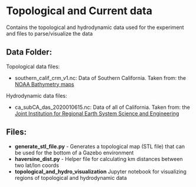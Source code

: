 # Topological and Current data

Contains the topological and hydrodynamic data used for the experiment and files to parse/visualize the data

## Data Folder:

Topological data files:

- southern_calif_crm_v1.nc: Data of Southern California. Taken from: the [NOAA Bathymetry maps](https://maps.ngdc.noaa.gov/viewers/bathymetry/?layers=dem)

Hydrodynamic data files:

- ca_subCA_das_2020010615.nc: Data of all of California. Taken from: the [Joint Institution for Regional Earth System Science and Engineering](https://www.sccoos.org/data/roms-3km/)

## Files:
 - **generate_stl_file.py** - Generates a topological map (STL file) that can be used for the bottom of a Gazebo environment
 - **haversine_dist.py** - Helper file for calculating km distances between two lat/lon coords
 - **topological_and_hydro_visualization** Jupyter notebook for visualizing regions of topological and hydrodynamic data
